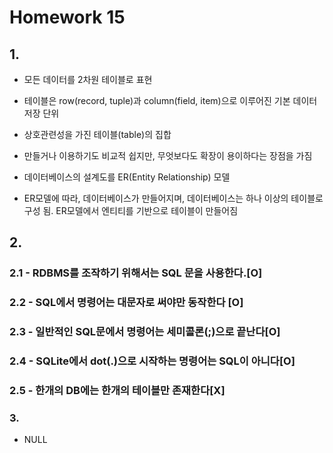 # Homework 15

## 1.

- 모든 데이터를 2차원 테이블로 표현

- 테이블은 row(record, tuple)과 column(field, item)으로 이루어진 기본 데이터 저장 단위

- 상호관련성을 가진 테이블(table)의 집합

- 만들거나 이용하기도 비교적 쉽지만, 무엇보다도 확장이 용이하다는 장점을 가짐

- 데이터베이스의 설계도를 ER(Entity Relationship) 모델

- ER모델에 따라, 데이터베이스가 만들어지며, 데이터베이스는 하나 이상의 테이블로 구성 됨. ER모델에서 엔티티를 기반으로 테이블이 만들어짐



## 2.

### 2.1 - RDBMS를 조작하기 위해서는 SQL 문을 사용한다.[O]

### 2.2 - SQL에서 명령어는 대문자로 써야만 동작한다 [O]

### 2.3 - 일반적인 SQL문에서 명령어는 세미콜론(;)으로 끝난다[O]

### 2.4 - SQLite에서 dot(.)으로 시작하는 명령어는 SQL이 아니다[O]

### 2.5 - 한개의 DB에는 한개의 테이블만 존재한다[X]



### 3.

- NULL

### 

